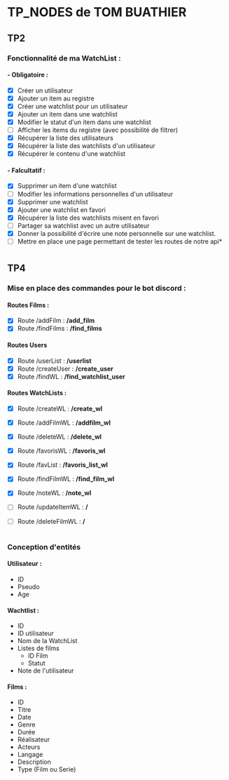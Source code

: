 # TP_NODES de TOM BUATHIER 

## TP2

### Fonctionnalité de ma WatchList : 

#### - Obligatoire :

- [x] Créer un utilisateur
- [x] Ajouter un item au registre
- [x] Créer une watchlist pour un utilisateur
- [x] Ajouter un item dans une watchlist
- [x] Modifier le statut d'un item dans une watchlist
- [ ] Afficher les items du registre (avec possibilité de filtrer)
- [x] Récupérer la liste des utilisateurs
- [x] Récupérer la liste des watchlists d'un utilisateur
- [x] Récupérer le contenu d'une watchlist

#### - Falcultatif :

- [x] Supprimer un item d'une watchlist
- [ ] Modifier les informations personnelles d'un utilisateur
- [x] Supprimer une watchlist
- [x] Ajouter une watchlist en favori
- [x] Récupérer la liste des watchlists misent en favori
- [ ] Partager sa watchlist avec un autre utilisateur
- [x] Donner la possibilité d'écrire une note personnelle sur une watchlist.
- [ ] Mettre en place une page permettant de tester les routes de notre api*

# 

## TP4

### Mise en place des commandes pour le bot discord :

#### Routes Films :

- [x] Route /addFilm : **/add_film**
- [x] Route /findFilms : **/find_films**

#### Routes Users

- [x] Route /userList : **/userlist**
- [x] Route /createUser : **/create_user**
- [x] Route /findWL : **/find_watchlist_user**

#### Routes WatchLists :

- [x] Route /createWL : **/create_wl**
- [x] Route /addFilmWL : **/addfilm_wl**
- [x] Route /deleteWL : **/delete_wl**
- [x] Route /favorisWL : **/favoris_wl**
- [x] Route /favList : **/favoris_list_wl**
- [x] Route /findFilmWL : **/find_film_wl**
- [x] Route /noteWL : **/note_wl**
- [ ] Route /updateItemWL : **/**
- [ ] Route /deleteFilmWL : **/**
 
 
#

### Conception d'entités

#### Utilisateur :

* ID 
* Pseudo 
* Age

#### Wachtlist :

* ID
* ID utilisateur 
* Nom de la WatchList
* Listes de films
    * ID Film 
    * Statut
* Note de l'utilisateur

#### Films :

* ID
* Titre
* Date
* Genre
* Durée
* Réalisateur
* Acteurs
* Langage
* Description
* Type (Film ou Serie)


